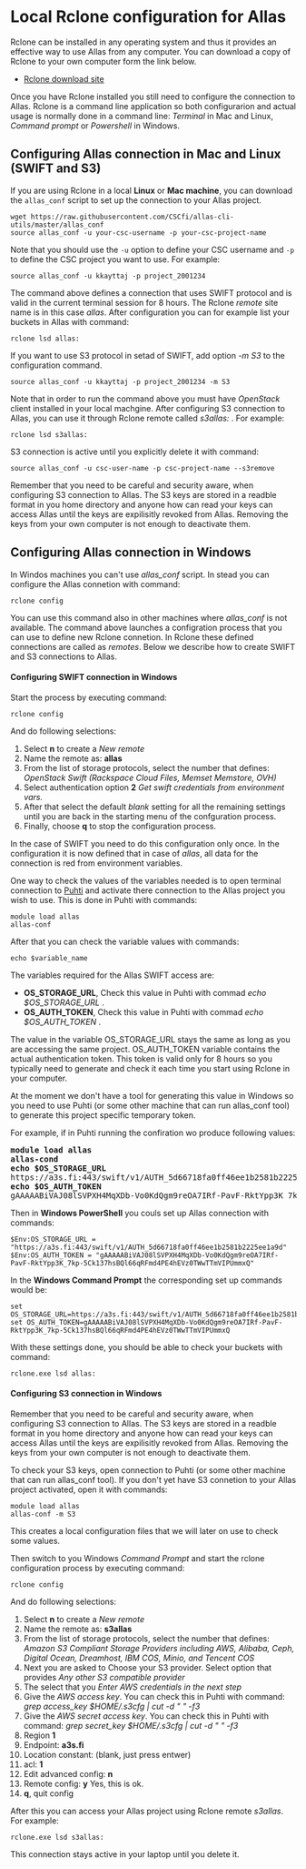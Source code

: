 # Local Rclone configuration for Allas

Rclone can be installed in any operating system and thus it provides an effective way 
to use Allas from any computer. You can download a copy of Rclone to your own computer 
form the link below.

   * [Rclone download site](https://rclone.org/downloads/)

Once you have Rclone installed you still need to configure the connection to Allas. Rclone is a 
command line application so both configurarion and actual usage is normally done in a command 
line: _Terminal_ in Mac and Linux, _Command prompt_ or _Powershell_ in Windows.

## Configuring Allas connection in Mac and Linux (SWIFT and S3)

If you are using Rclone in a local **Linux** or **Mac machine**, you can download 
the `allas_conf` script to set up the connection to your Allas project.

```text
wget https://raw.githubusercontent.com/CSCfi/allas-cli-utils/master/allas_conf
source allas_conf -u your-csc-username -p your-csc-project-name
```
Note that you should use the `-u` option to define your CSC username and `-p` to 
define the CSC project you want to use. For example:

```text
source allas_conf -u kkayttaj -p project_2001234
```
The command above defines a connection that uses SWIFT protocol and is valid in the current
terminal session for 8 hours. The Rclone _remote_ site name is in this case _allas_. After 
configuration you can for example list your buckets in Allas with command:
```text
rclone lsd allas:
```
If you want to use S3 protocol in setad of SWIFT, add option _-m S3_ to the configuration command. 
```text
source allas_conf -u kkayttaj -p project_2001234 -m S3
```
Note that in order to run the command above you must have _OpenStack_ client installed in your local machgine. After configuring S3 connection to Allas, you can use it through Rclone remote called _s3allas:_ . For example:

```text
rclone lsd s3allas:
```
S3 connection is active until you explicitly delete it with command:

```text
source allas_conf -u csc-user-name -p csc-project-name --s3remove
```

Remember that you need to be careful and security aware, when configuring S3 connection to Allas. The S3 keys are stored in a readble format in you home directory and anyone how can read your keys can access Allas until the keys are expilisitly revoked from Allas. Removing the keys from your own computer is not enough to deactivate them.

## Configuring Allas connection in Windows 

In Windos machines you can't use _allas_conf_ script. In stead you can configure the Allas connetion with command:

```text
rclone config
```
You can use this command also in other machines where _allas_conf_ is not available.
The command above launches a configration process that you can use to define new Rclone 
connetion. In Rclone these defined connections are called as _remotes_. 
Below we describe how to create SWIFT and S3 connections to Allas.

#### Configuring SWIFT connection in Windows

Start the process by executing command:

```text
rclone config
```
And do following selections:

   1. Select **n** to create a _New remote_
   2. Name the remote as: **allas**
   3. From the list of storage protocols, select the number that defines:
_OpenStack Swift (Rackspace Cloud Files, Memset Memstore, OVH)_
   4. Select authentication option **2** _Get swift credentials from environment vars._
   5. After that select the default _blank_ setting for all the remaining settings until you are back in the starting menu of the confguration process. 
   6. Finally, choose **q** to stop the configuration process.
 
In the case of SWIFT you need to do this configuration only once. In the configuration 
it is now defined that in case of _allas_, all data for the connection is red from environment variables.

One way to check the values of the variables needed is to open terminal connection to 
[Puhti](https://puhti.csc.fi) and activate there connection to the Allas project you 
wish to use. This is done in Puhti with commands:

```text
module load allas
allas-conf
```
After that you can check the variable values with commands:

```text
echo $variable_name
```
The variables required for the Allas SWIFT access are:

   * **OS_STORAGE_URL**, Check this value in Puhti with commad  _echo $OS_STORAGE_URL_ .
   * **OS_AUTH_TOKEN**, Check this value in Puhti with commad  _echo $OS_AUTH_TOKEN_ .

The value in the variable OS_STORAGE_URL stays the same as long as you are accessing the same project.
OS_AUTH_TOKEN variable contains the actual authentication token. This token is valid only for 8 hours so you typically need to generate and check it each time you start using Rclone in your computer.

At the moment we don't have a tool for generating this value in Windows so you need to 
use Puhti (or some other machine that can run allas_conf tool) to generate this project 
specific temporary token.

For example, if in Puhti running the confiration wo produce following values:

<pre>
<b>module load allas</b>
<b>allas-cond</b>
<b>echo $OS_STORAGE_URL</b>
https://a3s.fi:443/swift/v1/AUTH_5d66718fa0ff46ee1b2581b2225ee1a9d
<b>echo $OS_AUTH_TOKEN</b>
gAAAAABiVAJ08lSVPXH4MqXDb-Vo0KdQgm9reOA7IRf-PavF-RktYpp3K_7kp-5Ck137hsBQl66qRFmd4PE4hEVz0TWwTTmVIPUmmxQ
</pre>

Then in **Windows PowerShell** you couls set up Allas connection with commands:

```text
$Env:OS_STORAGE_URL = "https://a3s.fi:443/swift/v1/AUTH_5d66718fa0ff46ee1b2581b2225ee1a9d"
$Env:OS_AUTH_TOKEN = "gAAAAABiVAJ08lSVPXH4MqXDb-Vo0KdQgm9reOA7IRf-PavF-RktYpp3K_7kp-5Ck137hsBQl66qRFmd4PE4hEVz0TWwTTmVIPUmmxQ"
```

In the **Windows Command Prompt** the corresponding set up commands would be:
```text
set OS_STORAGE_URL=https://a3s.fi:443/swift/v1/AUTH_5d66718fa0ff46ee1b2581b2225ee1a9d
set OS_AUTH_TOKEN=gAAAAABiVAJ08lSVPXH4MqXDb-Vo0KdQgm9reOA7IRf-PavF-RktYpp3K_7kp-5Ck137hsBQl66qRFmd4PE4hEVz0TWwTTmVIPUmmxQ
```


With these settings done, you should be able to check your buckets with command:
```text
rclone.exe lsd allas:
```



#### Configuring S3 connection in Windows

Remember that you need to be careful and security aware, when configuring S3 connection to Allas. The S3 keys are stored in a readble format in you home directory and anyone how can read your keys can access Allas until the keys are expilisitly revoked from Allas. Removing the keys from your own computer is not enough to deactivate them.

To check your S3 keys, open connection to Puhti (or some other machine that can run allas_conf tool). If you don't yet have S3 connetion to your Allas project activated, open it with commands:

```
module load allas
allas-conf -m S3
```
This creates a local configuration files that we will later on use to check some values.

Then switch to you Windows _Command Prompt_ and start the rclone configuration process by executing command:

```text
rclone config
```
And do following selections:

   1. Select **n** to create a _New remote_
   2. Name the remote as: **s3allas**
   3. From the list of storage protocols, select the number that defines: _Amazon S3 Compliant Storage Providers including AWS, Alibaba, Ceph, Digital Ocean, Dreamhost, IBM COS, Minio, and Tencent COS_
   4. Next you are asked to Choose your S3 provider. Select option that provides _Any other S3 compatible provider_
   5. The select that you _Enter AWS credentials in the next step_ 
   6. Give the _AWS access key_. You can check this in Puhti with command: 
   _grep access_key $HOME/.s3cfg  | cut -d " " -f3_ 
   7. Give the _AWS secret access key_. You can check this in Puhti with command: 
   _grep secret_key $HOME/.s3cfg  | cut -d " " -f3_ 
   8. Region **1**
   9. Endpoint: **a3s.fi**
   10. Location constant: (blank, just press entwer)
   11. acl: **1**
   12. Edit advanced config: **n**
   13. Remote config: **y** Yes, this is ok.
   14. **q**, quit config
 
After this you can access your Allas project using Rclone remote _s3allas_. For example:

```text
rclone.exe lsd s3allas:
```

This connection stays active in your laptop until you delete it.

 
